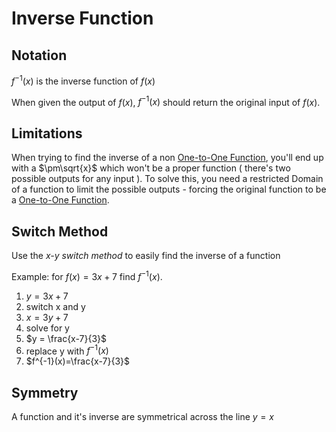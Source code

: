 # Inverse Function

## Notation

$f^{-1}(x)$ is the inverse function of $f(x)$

When given the output of $f(x)$, $f^{-1}(x)$ should return the original input of $f(x)$.

## Limitations

When trying to find the inverse of a non
[One-to-One Function](one-to-one-function.md), you'll end up with a
$\pm\sqrt{x}$ which won't be a proper function ( there's two possible
outputs for any input ). To solve this, you need a restricted Domain of
a function to limit the possible outputs - forcing the original function
to be a [One-to-One Function](one-to-one-function.md).

## Switch Method

Use the _x-y switch method_ to easily find the inverse of a function

Example: for $f(x) = 3x+7$ find $f^{-1}(x)$.

1. $y = 3x + 7$
2. switch x and y
3. $x = 3y + 7$
4. solve for y
5. $y = \frac{x-7}{3}$
6. replace y with $f^{-1}(x)$
7. $f^{-1}(x)=\frac{x-7}{3}$

## Symmetry

A function and it's inverse are symmetrical across the line $y=x$
